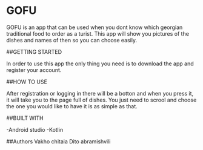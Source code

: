 # GOFU

GOFU is an app that can be used when you dont know which georgian traditional food to order as a turist.
This app will show you pictures of the dishes and names of then so you can choose easily.

##GETTING STARTED 

In order to use this app the only thing you need is to download the app and register your account.


##HOW TO USE 


After registration or logging in there will be a botton and when you press it, it will take you to the page full of dishes.
You just need to scrool and choose the one you would like to have it is as simple as that.

##BUILT WITH

-Android studio
-Kotlin

##Authors 
Vakho chitaia
Dito abramishvili

